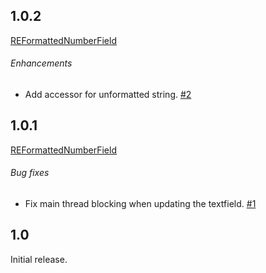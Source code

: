 ## 1.0.2
[REFormattedNumberField](https://github.com/romaonthego/REFormattedNumberField/compare/1.0.1...1.0.2)

###### Enhancements

* Add accessor for unformatted string. [#2](https://github.com/romaonthego/REFormattedNumberField/issues/2)

## 1.0.1
[REFormattedNumberField](https://github.com/romaonthego/REFormattedNumberField/compare/1.0...1.0.1)

###### Bug fixes

* Fix main thread blocking when updating the textfield. [#1](https://github.com/romaonthego/REFormattedNumberField/issues/1)

## 1.0

Initial release.